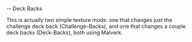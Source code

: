 -- Deck Backs
  
  This is actually two simple texture mods: one that changes just the challenge deck back (Challenge-Backs), and one that changes a couple deck backs (Deck-Backs), both using Malverk.

